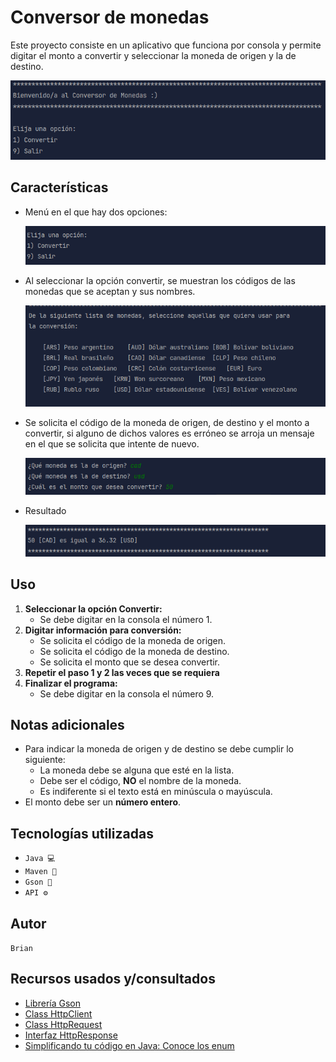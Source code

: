 # Conversor de monedas

Este proyecto consiste en un aplicativo que funciona por consola y permite digitar el monto a convertir y seleccionar la moneda de origen y la de destino.

![Imagen general del programa](src/main/resources/screenshots/general.png)

## Características

- Menú en el que hay dos opciones:

  ![Menú del programa](src/main/resources/screenshots/menu.png)
- Al seleccionar la opción convertir, se muestran los códigos de las monedas que se aceptan y sus nombres.

  ![Lista Monedas](src/main/resources/screenshots/lista-monedas.png)
- Se solicita el código de la moneda de origen, de destino y el monto a convertir, si alguno de dichos valores es erróneo se arroja un mensaje en el que se solicita que intente de nuevo.

  ![Solicitud información](src/main/resources/screenshots/solicitud-info.png)
- Resultado

  ![Resultado](src/main/resources/screenshots/resultado.png)


## Uso

1. **Seleccionar la opción Convertir:**
   - Se debe digitar en la consola el número 1.
2. **Digitar información para conversión:**
   - Se solicita el código de la moneda de origen.
   - Se solicita el código de la moneda de destino.
   - Se solicita el monto que se desea convertir.
3. **Repetir el paso 1 y 2 las veces que se requiera**
4. **Finalizar el programa:**
   - Se debe digitar en la consola el número 9.

## Notas adicionales
- Para indicar la moneda de origen y de destino se debe cumplir lo siguiente:
  - La moneda debe se alguna que esté en la lista.
  - Debe ser el código, **NO** el nombre de la moneda.
  - Es indiferente si el texto está en minúscula o mayúscula.
- El monto debe ser un **número entero**.

## Tecnologías utilizadas
- `Java 💻`
- `Maven 🚛`
- `Gson 🔄 `
- `API ⚙️`

## Autor
`Brian`

## Recursos usados y/consultados
- [Librería Gson](https://mvnrepository.com/artifact/com.google.code.gson/gson)
- [Class HttpClient](https://docs.oracle.com/en/java/javase/11/docs/api/java.net.http/java/net/http/HttpClient.html)
- [Class HttpRequest](https://docs.oracle.com/en/java/javase/11/docs/api/java.net.http/java/net/http/HttpRequest.html)
- [Interfaz HttpResponse](https://docs.oracle.com/en/java/javase/11/docs/api/java.net.http/java/net/http/HttpResponse.html)
- [Simplificando tu código en Java: Conoce los enum](https://www.youtube.com/watch?v=EoPvlE85XAQ)
